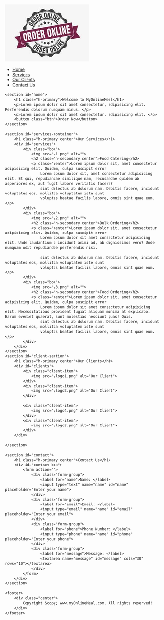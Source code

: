 <html lang="en">

<head>
    <meta charset="UTF-8">
    <meta name="viewport" content="width=device-width, initial-scale=1.0">
    <meta http-equiv="X-UA-Compatible" content="ie=edge">
    <title>Best Online Food Delivery Service in India | MyOnlineMeal.com</title>
    <link rel="stylesheet" href="project2.css">
    <link rel="stylesheet" media="screen and (max-width: 1170px)" href="project2_phone.css">
    <link href="https://fonts.googleapis.com/css?family=Baloo+Bhai|Bree+Serif&display=swap" rel="stylesheet">
</head>

<body>
    <nav id="navbar">
        <div id="logo">
            <img src="logoonline.jpg" alt="MyOnlineMeal.com">
        </div>
        <ul>
            <li class="item"><a href="#home">Home</a></li>
            <li class="item"><a href="#services-container">Services</a></li>
            <li class="item"><a href="#client-section">Our Clients</a></li>
            <li class="item"><a href="#contact">Contact Us</a></li>
        </ul>
    </nav>

    <section id="home">
        <h1 class="h-primary">Welcome to MyOnlineMeal</h1>
        <p>Lorem ipsum dolor sit amet consectetur, adipisicing elit. Perferendis dolorum numquam minus. </p>
        <p>Lorem ipsum dolor sit amet consectetur, adipisicing elit. </p>
        <button class="btn">Order Now</button>
    </section>

    <section id="services-container">
        <h1 class="h-primary center">Our Services</h1>
        <div id="services">
            <div class="box">
                <img src="/1.png" alt="">
                <h2 class="h-secondary center">Food Catering</h2>
                <p class="center">Lorem ipsum dolor sit, amet consectetur adipisicing elit. Quidem, culpa suscipit error
                    Lorem ipsum dolor sit, amet consectetur adipisicing elit. Et qui, repudiandae similique nam, recusandae quidem ab asperiores ex, aut fugit labore veritatis facere?
                    sint delectus ab dolorum nam. Debitis facere, incidunt voluptates eos, mollitia voluptatem iste sunt
                    voluptas beatae facilis labore, omnis sint quae eum.</p>
            </div>
            <div class="box">
                <img src="/2.png" alt="">
                <h2 class="h-secondary center">Bulk Ordering</h2>
                <p class="center">Lorem ipsum dolor sit, amet consectetur adipisicing elit. Quidem, culpa suscipit error
                    Lorem ipsum dolor sit amet consectetur adipisicing elit. Unde laudantium a incidunt animi ad, ab dignissimos vero? Unde numquam odit repudiandae perferendis nisi.

                    sint delectus ab dolorum nam. Debitis facere, incidunt voluptates eos, mollitia voluptatem iste sunt
                    voluptas beatae facilis labore, omnis sint quae eum.</p>
            </div>
            <div class="box">
                <img src="/3.png" alt="">
                <h2 class="h-secondary center">Food Ordering</h2>
                <p class="center">Lorem ipsum dolor sit, amet consectetur adipisicing elit. Quidem, culpa suscipit error
                    Lorem ipsum dolor sit amet consectetur adipisicing elit. Necessitatibus provident fugiat aliquam minima at explicabo. Earum eveniet quaerat, sunt molestias nesciunt quas! Quis.
                    sint delectus ab dolorum nam. Debitis facere, incidunt voluptates eos, mollitia voluptatem iste sunt
                    voluptas beatae facilis labore, omnis sint quae eum.</p>
            </div>
        </div>
    </section>
    <section id="client-section">
        <h1 class="h-primary center">Our Clients</h1>
        <div id="clients">
            <div class="client-item">
                <img src="/logo1.png" alt="Our Client">
            </div>
            <div class="client-item">
                <img src="/logo2.png" alt="Our Client">
            </div>
          
            <div class="client-item">
                <img src="/logo4.png" alt="Our Client">
            </div>
            <div class="client-item">
                <img src="/logo3.png" alt="Our Client">
            </div>
        </div>

    </section>

    <section id="contact">
        <h1 class="h-primary center">Contact Us</h1>
        <div id="contact-box">
            <form action="">
                <div class="form-group">
                    <label for="name">Name: </label>
                    <input type="text" name="name" id="name" placeholder="Enter your name">
                </div>
                <div class="form-group">
                    <label for="email">Email: </label>
                    <input type="email" name="name" id="email" placeholder="Enter your email">
                </div>
                <div class="form-group">
                    <label for="phone">Phone Number: </label>
                    <input type="phone" name="name" id="phone" placeholder="Enter your phone">
                </div>
                <div class="form-group">
                    <label for="message">Message: </label>
                    <textarea name="message" id="message" cols="30" rows="10"></textarea>
                </div>
            </form>
        </div>
    </section>

    <footer>
        <div class="center">
            Copyright &copy; www.myOnlineMeal.com. All rights reserved!
        </div>
    </footer>
</body>

</html>
